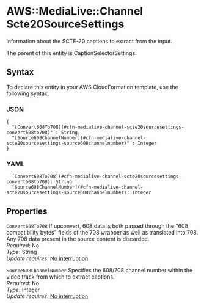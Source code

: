 # AWS::MediaLive::Channel Scte20SourceSettings<a name="aws-properties-medialive-channel-scte20sourcesettings"></a>

Information about the SCTE\-20 captions to extract from the input\.

The parent of this entity is CaptionSelectorSettings\.

## Syntax<a name="aws-properties-medialive-channel-scte20sourcesettings-syntax"></a>

To declare this entity in your AWS CloudFormation template, use the following syntax:

### JSON<a name="aws-properties-medialive-channel-scte20sourcesettings-syntax.json"></a>

```
{
  "[Convert608To708](#cfn-medialive-channel-scte20sourcesettings-convert608to708)" : String,
  "[Source608ChannelNumber](#cfn-medialive-channel-scte20sourcesettings-source608channelnumber)" : Integer
}
```

### YAML<a name="aws-properties-medialive-channel-scte20sourcesettings-syntax.yaml"></a>

```
  [Convert608To708](#cfn-medialive-channel-scte20sourcesettings-convert608to708): String
  [Source608ChannelNumber](#cfn-medialive-channel-scte20sourcesettings-source608channelnumber): Integer
```

## Properties<a name="aws-properties-medialive-channel-scte20sourcesettings-properties"></a>

`Convert608To708` <a name="cfn-medialive-channel-scte20sourcesettings-convert608to708"></a>
If upconvert, 608 data is both passed through the "608 compatibility bytes" fields of the 708 wrapper as well as translated into 708\. Any 708 data present in the source content is discarded\.  
_Required_: No  
_Type_: String  
_Update requires_: [No interruption](https://docs.aws.amazon.com/AWSCloudFormation/latest/UserGuide/using-cfn-updating-stacks-update-behaviors.html#update-no-interrupt)

`Source608ChannelNumber` <a name="cfn-medialive-channel-scte20sourcesettings-source608channelnumber"></a>
Specifies the 608/708 channel number within the video track from which to extract captions\.  
_Required_: No  
_Type_: Integer  
_Update requires_: [No interruption](https://docs.aws.amazon.com/AWSCloudFormation/latest/UserGuide/using-cfn-updating-stacks-update-behaviors.html#update-no-interrupt)
